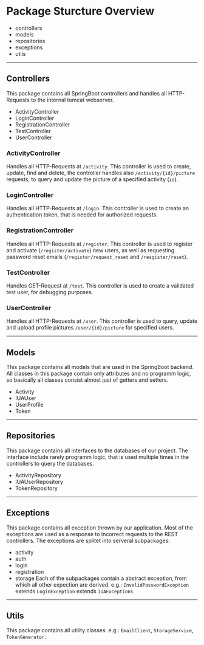 # Package Sturcture Overview
* controllers
* models
* repositories
* exceptions
* utils


***


## Controllers
This package contains all SpringBoot controllers and handles all HTTP-Requests to the internal tomcat webserver.
* ActivityController
* LoginController
* RegistrationController
* TestController
* UserController

### ActivityController
Handles all HTTP-Requests at `/activity`. This controller is used to create, update, find and delete, the controller handles also `/activity/{id}/picture` requests, to query and update the picture of a specified activity (`id`).
### LoginController
Handles all HTTP-Requests at `/login`. This controller is used to create an authentication token, that is needed for authorized requests.
### RegistrationController
Handles all HTTP-Requests at `/register`. This controller is used to register and activate (`/register/activate`) new users, as well as requesting password reset emails (`/register/request_reset` and `/resgister/reset`).
### TestController
Handles GET-Request at `/test`. This controller is used to create a validated test user, for debugging purposes.
### UserController
Handles all HTTP-Requests at `/user`. This controller is used to query, update and upload profile pictures `/user/{id}/picture` for specified users.

***

## Models
This package contains all models that are used in the SpringBoot backend. All classes in this package contain only attributes and no programm logic, so basically all classes consist almost just of getters and setters.
* Activity
* IUAUser
* UserProfile
* Token

***

## Repositories
This package contains all interfaces to the databases of our project. The interface include rarely programm logic, that is used multiple times in the controllers to query the databases.
* ActivityRepository
* IUAUserRepository
* TokenRepository

***

## Exceptions
This package contains all exception thrown by our application. Most of the exceptions are used as a response to incorrect requests to the REST controllers. The exceptions are splitet into serveral subpackages:
* activity
* auth
* login
* registration
* storage
Each of the subpackages contain a abstract exception, from which all other expection are derived. e.g.: `InvalidPasswordException` extends `LoginException` extends `IUAExceptions`

***

## Utils
This package contains all utility classes. e.g.: `EmailClient`, `StorageService`, `TokenGenerator`.

